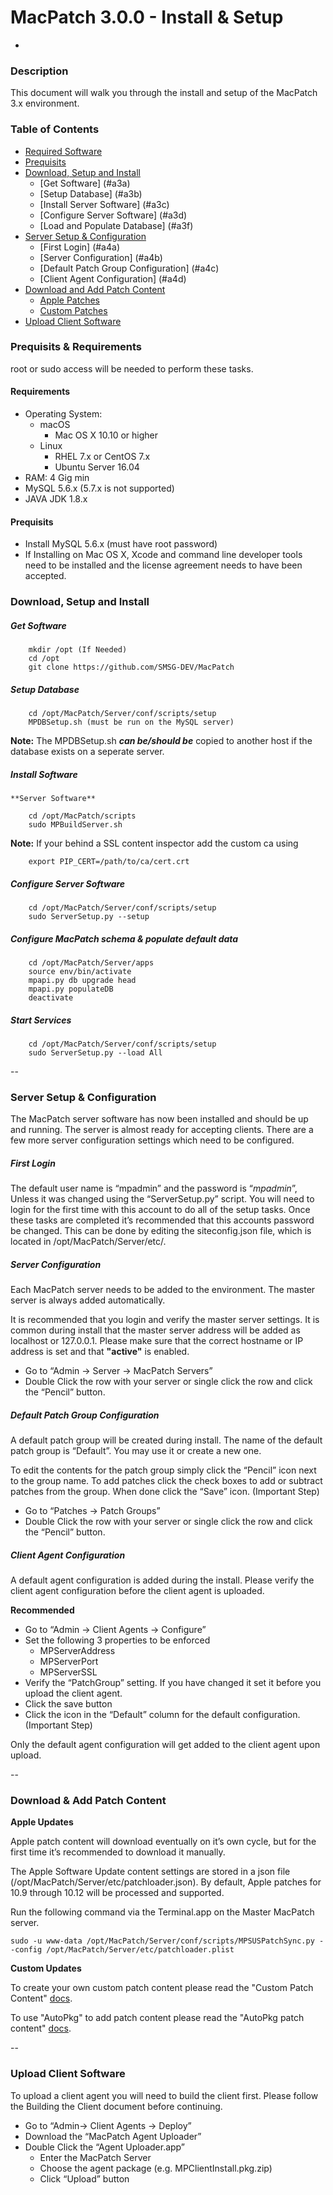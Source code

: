 # MacPatch 3.0.0 - Install & Setup
-

### Description
This document will walk you through the install and setup of the MacPatch 3.x environment.  

### Table of Contents
* [Required Software](#a1)
* [Prequisits](#a2) 
* [Download, Setup and Install](#a3)
	* [Get Software] (#a3a)
	* [Setup Database] (#a3b)
	* [Install Server Software] (#a3c)
	* [Configure Server Software] (#a3d)
	* [Load and Populate Database] (#a3f)
* [Server Setup & Configuration](#a4)
	* [First Login] (#a4a)
	* [Server Configuration] (#a4b)
	* [Default Patch Group Configuration] (#a4c)
	* [Client Agent Configuration] (#a4d)
* [Download and Add Patch Content](#a5)
	* [Apple Patches](#a5a)
	* [Custom Patches](#a5b)
* [Upload Client Software](#a6)

### Prequisits & Requirements
root or sudo access will be needed to perform these tasks.

#### Requirements <a name='a1'></a>
- Operating System:
	- macOS
		- Mac OS X 10.10 or higher
	- Linux
		- RHEL 7.x or CentOS 7.x
		- Ubuntu Server 16.04
- RAM: 4 Gig min
- MySQL 5.6.x (5.7.x is not supported)
- JAVA JDK 1.8.x

#### Prequisits <a name='a2'></a>
- Install MySQL 5.6.x (must have root password)
- If Installing on Mac OS X, Xcode and command line developer tools need to be installed and the license agreement needs to have been accepted.

### Download, Setup and Install <a name='a3'></a>

##### Get Software <a name='a3a'></a>
		mkdir /opt (If Needed)
		cd /opt
		git clone https://github.com/SMSG-DEV/MacPatch

##### Setup Database <a name='a3b'></a>
		
		cd /opt/MacPatch/Server/conf/scripts/setup
		MPDBSetup.sh (must be run on the MySQL server)

**Note:** The MPDBSetup.sh ***can be/should be*** copied to another host if the database exists on a seperate server.
	
##### Install Software <a name='a3c'></a>
	
	**Server Software**
	
		cd /opt/MacPatch/scripts
		sudo MPBuildServer.sh	
		
**Note:** If your behind a SSL content inspector add the custom ca using
		
		export PIP_CERT=/path/to/ca/cert.crt

##### Configure Server Software <a name='a3d'></a>
	
		cd /opt/MacPatch/Server/conf/scripts/setup
		sudo ServerSetup.py --setup
	
##### Configure MacPatch schema & populate default data <a name='a3f'></a>
		
		cd /opt/MacPatch/Server/apps
		source env/bin/activate
		mpapi.py db upgrade head
		mpapi.py populateDB
		deactivate

##### Start Services
		
		cd /opt/MacPatch/Server/conf/scripts/setup
		sudo ServerSetup.py --load All

--

### Server Setup & Configuration <a name='a4'></a>

The MacPatch server software has now been installed and should be up and running. The server is almost ready for accepting clients. There are a few more server configuration settings which need to be configured.

##### First Login <a name='a4a'></a>
The default user name is “mpadmin” and the password is “*mpadmin*”, Unless it was changed using the “ServerSetup.py” script. You will need to login for the first time with this account to do all of the setup tasks. Once these tasks are completed it’s recommended that this accounts password be changed. This can be done by editing the siteconfig.json file, which is located in /opt/MacPatch/Server/etc/.

##### Server Configuration <a name='a4b'></a>
Each MacPatch server needs to be added to the environment. The master server is always added automatically.

It is recommended that you login and verify the master server settings. It is common during install that the master server address will be added as localhost or 127.0.0.1. Please make sure that the correct hostname or IP address is set and that **"active"** is enabled.

* Go to “Admin -> Server -> MacPatch Servers”
* Double Click the row with your server or single click the row and click the “Pencil” button.

##### Default Patch Group Configuration <a name='a4c'></a>
A default patch group will be created during install. The name of the default patch group is “Default”. You may use it or create a new one.

To edit the contents for the patch group simply click the “Pencil” icon next to the group name. To add patches click the check boxes to add or subtract patches from the group. When done click the “Save” icon. (Important Step)

* Go to “Patches -> Patch Groups”
* Double Click the row with your server or single click the row and click the “Pencil” button.

##### Client Agent Configuration <a name='a4d'></a>

A default agent configuration is added during the install. Please verify the client agent configuration before the client agent is uploaded.

**Recommended**

* Go to “Admin -> Client Agents -> Configure”
* Set the following 3 properties to be enforced
	* MPServerAddress
	* MPServerPort
	* MPServerSSL
* Verify the “PatchGroup” setting. If you have changed it set it before you upload the client agent.
* Click the save button
* Click the icon in the “Default” column for the default configuration. (Important Step)

Only the default agent configuration will get added to the client agent upon upload.


--

### Download & Add Patch Content <a name='a5'></a>

**Apple Updates** <a name='a5a'></a>

Apple patch content will download eventually on it’s own cycle, but for the first time it’s recommended to download it manually.

The Apple Software Update content settings are stored in a json file (/opt/MacPatch/Server/etc/patchloader.json). By default, Apple patches for 10.9 through 10.12 will be processed and supported.

Run the following command via the Terminal.app on the Master MacPatch server.

`sudo -u www-data /opt/MacPatch/Server/conf/scripts/MPSUSPatchSync.py --config /opt/MacPatch/Server/etc/patchloader.plist`

**Custom Updates** <a name='a5b'></a>

To create your own custom patch content please read the "Custom Patch Content" [docs](https://macpatch.github.io/doc/custom-patch-content.html).

To use "AutoPkg" to add patch content please read the "AutoPkg patch content" [docs](https://macpatch.github.io/doc/autopkg-patch-content.html).	

--

### Upload Client Software <a name='a6'></a>

To upload a client agent you will need to build the client first. Please follow the Building the Client document before continuing.

* Go to “Admin-> Client Agents -> Deploy”
* Download the “MacPatch Agent Uploader”
* Double Click the “Agent Uploader.app”
	* Enter the MacPatch Server
	* Choose the agent package (e.g. MPClientInstall.pkg.zip)
	* Click “Upload” button
